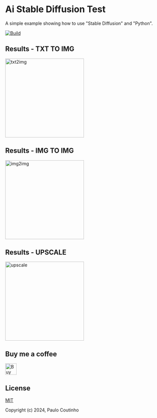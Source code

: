 # Ai Stable Diffusion Test

A simple example showing how to use "Stable Diffusion" and "Python".

[![Build](https://github.com/paulocoutinhox/ai-sd-test/actions/workflows/build.yml/badge.svg)](https://github.com/paulocoutinhox/ai-sd-test/actions/workflows/build.yml)

## Results - TXT TO IMG

<a href="https://github.com/paulocoutinhox/ai-sd-test/releases/download/main-f741471/output-txt2img.png" target="_blank" rel="noopener noreferrer">
    <img width="250" src="https://github.com/paulocoutinhox/ai-sd-test/releases/download/main-f741471/output-txt2img.png" alt="txt2img">
</a>

## Results - IMG TO IMG

<a href="https://github.com/paulocoutinhox/ai-sd-test/releases/download/main-f741471/output-img2img.png" target="_blank" rel="noopener noreferrer">
    <img width="250" src="https://github.com/paulocoutinhox/ai-sd-test/releases/download/main-f741471/output-img2img.png" alt="img2img">
</a>

## Results - UPSCALE

<a href="https://github.com/paulocoutinhox/ai-sd-test/releases/download/main-f741471/output-upscale.png" target="_blank" rel="noopener noreferrer">
    <img width="250" src="https://github.com/paulocoutinhox/ai-sd-test/releases/download/main-f741471/output-upscale.png" alt="upscale">
</a>

## Buy me a coffee

<a href='https://ko-fi.com/paulocoutinho' target='_blank'><img height='36' style='border:0px;height:36px;' src='https://az743702.vo.msecnd.net/cdn/kofi1.png?v=2' border='0' alt='Buy Me a Coffee at ko-fi.com' /></a>

## License

[MIT](http://opensource.org/licenses/MIT)

Copyright (c) 2024, Paulo Coutinho
